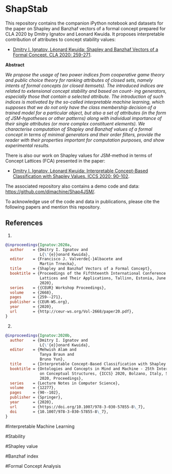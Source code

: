 # ShapStab
This repository contains the companion iPython notebook and datasets for the paper on Shapley and Banzhaf vectors of a formal concept prepared for CLA 2020 by Dmitry Ignatov and Leonard Kwuida. It proposes interpretable contribution of attributes to concept stability values:

* [Dmitry I. Ignatov, Léonard Kwuida: Shapley and Banzhaf Vectors of a Formal Concept. CLA 2020: 259-271](http://ceur-ws.org/Vol-2668/paper20.pdf).

**Abstract**

*We propose the usage of two power indices from cooperative game theory and public choice theory for ranking attributes of closed sets, namely intents of formal concepts (or closed itemsets). The introduced indices are related to extensional concept stability and based on count- ing generators, especially those that contain a selected attribute. The introduction of such indices is motivated by the so-called interpretable machine learning, which supposes that we do not only have the class membership decision of a trained model for a particular object, but also a set of attributes (in the form of JSM-hypotheses or other patterns) along with individual importance of their single attributes (or more complex constituent elements). We characterise computation of Shapley and Banzhaf values of a formal concept in terms of minimal generators and their order filters, provide the reader with their properties important for computation purposes, and show experimental results.*


There is also our work on Shapley values for JSM-method in terms of Concept Lattices (FCA) presented in the paper:

* [Dmitry I. Ignatov, Léonard Kwuida: Interpretable Concept-Based Classification with Shapley Values. ICCS 2020: 90-102](https://doi.org/10.1007/978-3-030-57855-8_7).

The associated repository also contains a demo code and data: https://github.com/dimachine/Shap4JSM/.


To acknowledge use of the code and data in publications, please cite the following papers and mention this repository.

## References

1. 
```bibtex
@inproceedings{Ignatov:2020a,
  author    = {Dmitry I. Ignatov and
               L{\'{e}}onard Kwuida},
  editor    = {Francisco J. Valverde{-}Albacete and
               Martin Trnecka},
  title     = {Shapley and Banzhaf Vectors of a Formal Concept},
  booktitle = {Proceedings of the Fifthteenth International Conference on Concept
               Lattices and Their Applications, Tallinn, Estonia, June 29-July 1,
               2020},
  series    = {{CEUR} Workshop Proceedings},
  volume    = {2668},
  pages     = {259--271},
  publisher = {CEUR-WS.org},
  year      = {2020},
  url       = {http://ceur-ws.org/Vol-2668/paper20.pdf},
}
```

2. 
```bibtex
@inproceedings{Ignatov:2020b,
  author    = {Dmitry I. Ignatov and
               L{\'{e}}onard Kwuida},
  editor    = {Mehwish Alam and
               Tanya Braun and
               Bruno Yun},
  title     = {Interpretable Concept-Based Classification with Shapley Values},
  booktitle = {Ontologies and Concepts in Mind and Machine - 25th International Conference
               on Conceptual Structures, {ICCS} 2020, Bolzano, Italy, September 18-20,
               2020, Proceedings},
  series    = {Lecture Notes in Computer Science},
  volume    = {12277},
  pages     = {90--102},
  publisher = {Springer},
  year      = {2020},
  url       = {https://doi.org/10.1007/978-3-030-57855-8\_7},
  doi       = {10.1007/978-3-030-57855-8\_7},
}
```





#Interpretable Machine Learning

#Stability

#Shapley value

#Banzhaf index

#Formal Concept Analysis
